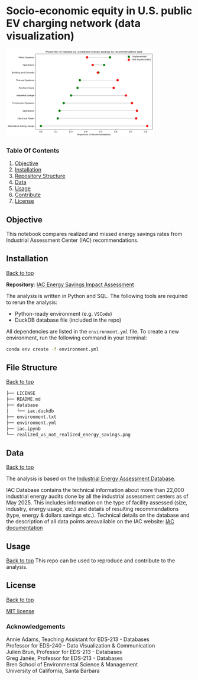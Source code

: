 # Socio-economic equity in U.S. public EV charging network (data visualization)

<img src="realized_vs_not_realized_energy_savings.png" width="400"/>

### Table Of Contents

1. [Objective](#objective)
2. [Installation](#installation)
3. [Repository Structure](#file-structure)
4. [Data](#data)
5. [Usage](#usage)
6. [Contribute](#contribute)
7. [License](#license)

## Objective
This notebook compares realized and missed energy savings rates from Industrial Assessment Center (IAC) recommendations.

## Installation

[Back to top](#table-of-contents) <br>

**Repository**: [IAC Energy Savings Impact Assessment](https://github.com/oksanaprotsukha/iac_impact_assessment)

The analysis is written in Python and SQL. The following tools are required to rerun the analysis: <br>
- Python-ready environment (e.g. `VSCode`) <br>
- DuckDB database file (included in the repo) <br>

All dependencies are listed in the `environment.yml` file. To create a new environment, run the following command in your terminal:

```bash
conda env create -f environment.yml
```

## File Structure

[Back to top](#table-of-contents) <br>

```         
├── LICENSE
├── README.md
├── database
│   └── iac.duckdb
├── environment.txt
├── environment.yml
├── iac.ipynb
└── realized_vs_not_realized_energy_savings.png
```

## Data

[Back to top](#table-of-contents) <br>

The analysis is based on the [Industrial Energy Assessment Database](https://iac.university/download).

IAC Database contains the technical information about more than 22,000 industrial energy audits done by all the industrial assessment centers as of May 2025. This includes information on the type of facility assessed (size, industry, energy usage, etc.) and details of resulting recommendations (type, energy & dollars savings etc.). Technical details on the database and the description of all data points areavailable on the IAC website: [IAC documentation](https://iac.university/#database)

## Usage

[Back to top](#table-of-contents) This repo can be used to reproduce and contribute to the analysis.

## License

[Back to top](#table-of-contents)

[MIT license](./LICENSE)

### Acknowledgements

Annie Adams, Teaching Assistant for EDS-213 - Databases</br>
Professor for EDS-240 - Data Visualization & Communication</br>
Julien Brun, Professor for EDS-213 - Databases</br>
Greg Janée, Professor for EDS-213 - Databases</br>
Bren School of Environmental Science & Management</br>
University of California, Santa Barbara


